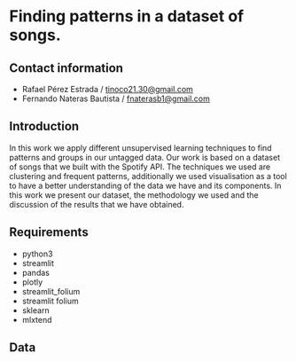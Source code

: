 # Finding patterns in a dataset of songs.

## Contact information
- Rafael Pérez Estrada / tinoco21.30@gmail.com 
- Fernando Nateras Bautista / fnaterasb1@gmail.com

## Introduction
In this work we apply different unsupervised learning techniques to find patterns and groups in our untagged data. Our work is based on a dataset of songs that we built with the Spotify API. The techniques we used are clustering and frequent patterns, additionally we used visualisation as a tool to have a better understanding of the data we have and its components. In this work we present our dataset, the methodology we used and the discussion of the results that we have obtained.

## Requirements
- python3
- streamlit
- pandas
- plotly
- streamlit_folium
- streamlit folium
- sklearn
- mlxtend

## Data
